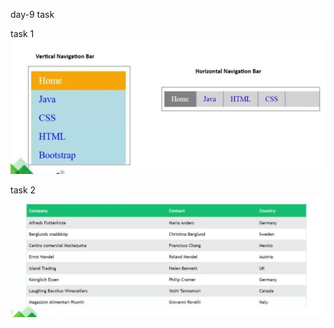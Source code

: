 day-9 task 

task 1 
![alt text](<WhatsApp Image 2025-05-27 at 19.00.24_5b1725f5.jpg>)

task 2 
![alt text](<WhatsApp Image 2025-05-27 at 19.20.45_61d1da38.jpg>)
